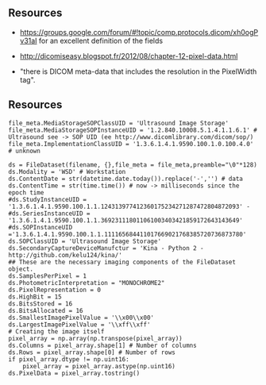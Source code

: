## Resources

* https://groups.google.com/forum/#!topic/comp.protocols.dicom/xh0ogPv31aI for an excellent definition of the fields
* http://dicomiseasy.blogspot.fr/2012/08/chapter-12-pixel-data.html

* "there is DICOM meta-data that includes the resolution in the PixelWidth tag".

## Resources

```
file_meta.MediaStorageSOPClassUID = 'Ultrasound Image Storage'
file_meta.MediaStorageSOPInstanceUID = '1.2.840.10008.5.1.4.1.1.6.1' # Ultrasound see -> SOP UID (ee http://www.dicomlibrary.com/dicom/sop/)
file_meta.ImplementationClassUID = '1.3.6.1.4.1.9590.100.1.0.100.4.0' # unknown

ds = FileDataset(filename, {},file_meta = file_meta,preamble="\0"*128)
ds.Modality = 'WSD' # Workstation
ds.ContentDate = str(datetime.date.today()).replace('-','') # data
ds.ContentTime = str(time.time()) # now -> milliseconds since the epoch time
#ds.StudyInstanceUID =  '1.3.6.1.4.1.9590.100.1.1.124313977412360175234271287472804872093' -
#ds.SeriesInstanceUID = '1.3.6.1.4.1.9590.100.1.1.369231118011061003403421859172643143649'
#ds.SOPInstanceUID ='1.3.6.1.4.1.9590.100.1.1.111165684411017669021768385720736873780'
ds.SOPClassUID = 'Ultrasound Image Storage'
ds.SecondaryCaptureDeviceManufctur = 'Kina - Python 2 - http://github.com/kelu124/kina/'
## These are the necessary imaging components of the FileDataset object.
ds.SamplesPerPixel = 1
ds.PhotometricInterpretation = "MONOCHROME2"
ds.PixelRepresentation = 0
ds.HighBit = 15
ds.BitsStored = 16
ds.BitsAllocated = 16
ds.SmallestImagePixelValue = '\\x00\\x00'
ds.LargestImagePixelValue = '\\xff\\xff'
# Creating the image itself
pixel_array = np.array(np.transpose(pixel_array))
ds.Columns = pixel_array.shape[1] # Number of columns
ds.Rows = pixel_array.shape[0] # Number of rows
if pixel_array.dtype != np.uint16:
	pixel_array = pixel_array.astype(np.uint16)
ds.PixelData = pixel_array.tostring()
```
